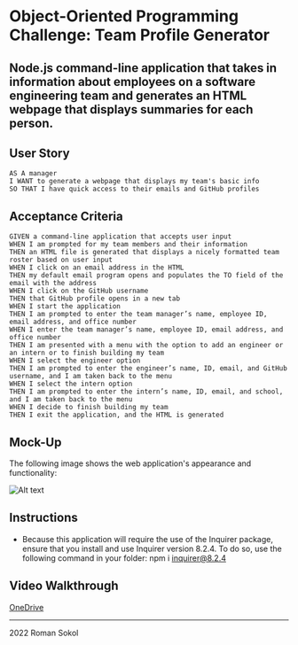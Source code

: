 # Object-Oriented Programming Challenge: Team Profile Generator



## Node.js command-line application that takes in information about employees on a software engineering team and generates an HTML webpage that displays summaries for each person.


## User Story

```
AS A manager
I WANT to generate a webpage that displays my team's basic info
SO THAT I have quick access to their emails and GitHub profiles
```

## Acceptance Criteria

```
GIVEN a command-line application that accepts user input
WHEN I am prompted for my team members and their information
THEN an HTML file is generated that displays a nicely formatted team roster based on user input
WHEN I click on an email address in the HTML
THEN my default email program opens and populates the TO field of the email with the address
WHEN I click on the GitHub username
THEN that GitHub profile opens in a new tab
WHEN I start the application
THEN I am prompted to enter the team manager’s name, employee ID, email address, and office number
WHEN I enter the team manager’s name, employee ID, email address, and office number
THEN I am presented with a menu with the option to add an engineer or an intern or to finish building my team
WHEN I select the engineer option
THEN I am prompted to enter the engineer’s name, ID, email, and GitHub username, and I am taken back to the menu
WHEN I select the intern option
THEN I am prompted to enter the intern’s name, ID, email, and school, and I am taken back to the menu
WHEN I decide to finish building my team
THEN I exit the application, and the HTML is generated
```

## Mock-Up

The following image shows the web application's appearance and functionality:

<img src="Screen Shot 2022-10-10 at 18.46.35.png" alt="Alt text" title="Optional title">

## Instructions
* Because this application will require the use of the Inquirer package, ensure that you install and use Inquirer version 8.2.4. To do so, use the following command in your folder: npm i inquirer@8.2.4

## Video Walkthrough
[OneDrive](https://1drv.ms/v/s!AnaG2finThsyhGhYUp7QF8bWeXem?e=5C4Pom)

- - -
2022 Roman Sokol